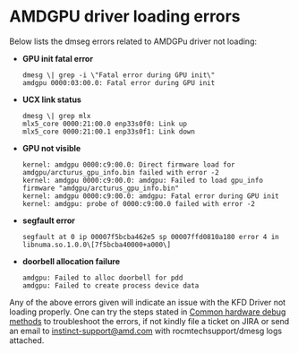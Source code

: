 # **AMDGPU driver loading errors**

Below lists the dmseg errors related to AMDGPu driver not loading:

-   **GPU init fatal error**
   
    ```
    dmesg \| grep -i \"Fatal error during GPU init\"
    amdgpu 0000:03:00.0: Fatal error during GPU init
    ```
-   **UCX link status**

    ```
    dmesg \| grep mlx
    mlx5_core 0000:21:00.0 enp33s0f0: Link up
    mlx5_core 0000:21:00.1 enp33s0f1: Link down
    ```
-   **GPU not visible**

    ```
    kernel: amdgpu 0000:c9:00.0: Direct firmware load for amdgpu/arcturus_gpu_info.bin failed with error -2 
    kernel: amdgpu 0000:c9:00.0: amdgpu: Failed to load gpu_info firmware "amdgpu/arcturus_gpu_info.bin" 
    kernel: amdgpu 0000:c9:00.0: amdgpu: Fatal error during GPU init 
    kernel: amdgpu: probe of 0000:c9:00.0 failed with error -2 
    ``` 
-   **segfault error**

    ```
    segfault at 0 ip 00007f5bcba462e5 sp 00007ffd0810a180 error 4 in libnuma.so.1.0.0\[7f5bcba40000+a000\]
    ```

-   **doorbell allocation failure**

    ```
    amdgpu: Failed to alloc doorbell for pdd
    amdgpu: Failed to create process device data
    ```

Any of the above errors given will indicate an issue with the KFD Driver not loading properly. One can try the steps stated in [Common hardware debug methods](#common-hardware-debug-methods) to troubleshoot the errors, if not kindly file a ticket on JIRA or send an email to <instinct-support@amd.com> with rocmtechsupport/dmesg logs attached.


